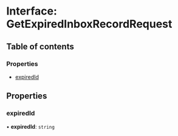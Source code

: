 # Interface: GetExpiredInboxRecordRequest

## Table of contents

### Properties

- [expiredId](GetExpiredInboxRecordRequest.md#expiredid)

## Properties

### <a id="expiredid" name="expiredid"></a> expiredId

• **expiredId**: `string`
